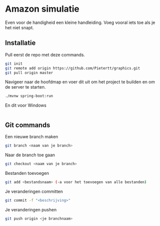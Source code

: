 # Amazon simulatie

Even voor de handigheid een kleine handleiding. Voeg vooral iets toe als je het niet snapt.

## Installatie

Pull eerst de repo met deze commands.

```bash
git init
git remote add origin https://github.com/Pietertt/graphics.git
git pull origin master
```

Navigeer naar de hoofdmap en voer dit uit om het project te builden en om de server te starten.

```bash
./mvnw spring-boot:run
```

En dit voor Windows

```bash

```

## Git commands

Een nieuwe branch maken

```bash
git branch <naam van je branch>
```

Naar de branch toe gaan

```bash
git checkout <naam van je branch>
```

Bestanden toevoegen

```bash
git add <bestandsnaam> (-a voor het toevoegen van alle bestanden)
```

Je veranderingen committen

```bash
git commit -f "<beschrijving>"
```

Je veranderingen pushen

```bash
git push origin <je branchnaam>
```

